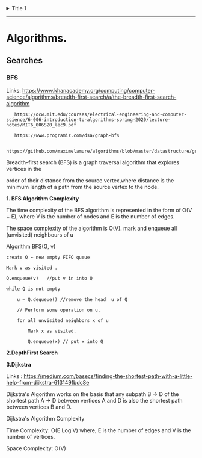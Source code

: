 <details>
           <summary>Title 1</summary>
           <p>Content 1 Content 1 Content 1 Content 1 Content 1</p>
</details>

--------------------

# Algorithms.

## Searches ##

### BFS  ##

Links: https://www.khanacademy.org/computing/computer-science/algorithms/breadth-first-search/a/the-breadth-first-search-algorithm

       https://ocw.mit.edu/courses/electrical-engineering-and-computer-science/6-006-introduction-to-algorithms-spring-2020/lecture-notes/MIT6_006S20_lec9.pdf
       
       https://www.programiz.com/dsa/graph-bfs
 
       https://github.com/maximelamure/algorithms/blob/master/datastructure/graph_bfs.go


Breadth–first search (BFS) is a graph traversal algorithm that explores vertices in the

order of their distance from the source vertex,where distance is the minimum length of a path from the source vertex to the node.

**1. BFS Algorithm Complexity**

The time complexity of the BFS algorithm is represented in the form of O(V + E), where V is the number of nodes and E is the number of edges.

The space complexity of the algorithm is O(V).
 mark and enqueue all (unvisited) neighbours of u

Algorithm BFS(G, v)

    create Q ← new empty FIFO queue
    
    Mark v as visited .
  
    Q.enqueue(v)   //put v in into Q 
    
    while Q is not empty
        
        u ← Q.dequeue() //remove the head  u of Q
        
        // Perform some operation on u.
        
        for all unvisited neighbors x of u
        
            Mark x as visited.
            
            Q.enqueue(x) // put x into Q
            


**2.DepthFirst Search** 
            

**3.Dijkstra**

Links : https://medium.com/basecs/finding-the-shortest-path-with-a-little-help-from-dijkstra-613149fbdc8e

Dijkstra's Algorithm works on the basis that any subpath B -> D of the shortest path A -> D between vertices A and D is also the shortest path between vertices B and D.

Dijkstra's Algorithm Complexity

Time Complexity: O(E Log V) where, E is the number of edges and V is the number of vertices.

Space Complexity: O(V)


            
